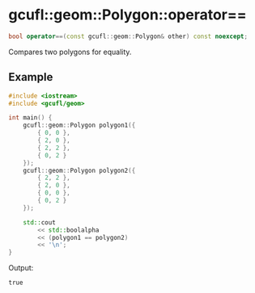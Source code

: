 # gcufl::geom::Polygon::operator==
```cpp
bool operator==(const gcufl::geom::Polygon& other) const noexcept;
```
Compares two polygons for equality.
## Example
```cpp
#include <iostream>
#include <gcufl/geom>

int main() {
	gcufl::geom::Polygon polygon1({
		{ 0, 0 },
		{ 2, 0 },
		{ 2, 2 },
		{ 0, 2 }
	});
	gcufl::geom::Polygon polygon2({
		{ 2, 2 },
		{ 2, 0 },
		{ 0, 0 },
		{ 0, 2 }
	});

	std::cout
		<< std::boolalpha
		<< (polygon1 == polygon2)
		<< '\n';
}
```
Output:
```
true
```
